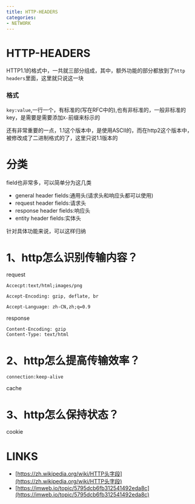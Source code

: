 ```yaml
---
title: HTTP-HEADERS
categories:
- NETWORK
---
```


# HTTP-HEADERS

HTTP1.1的格式中，一共就三部分组成，其中，额外功能的部分都放到了`http headers`里面，这里就只说这一块


### 格式

`key:value`,一行一个，有标准的(写在RFC中的),也有非标准的，一般非标准的key，是需要是需要添加`X-`前缀来标示的

还有非常重要的一点，1.1这个版本中，是使用ASCII的，而在http2这个版本中，被修改成了二进制格式的了，这里只说1.1版本的


# 分类

field也非常多，可以简单分为这几类

- general header fields:通用头(请求头和响应头都可以使用)
- request header fields:请求头
- response header fields:响应头
- entity header fields:实体头



针对具体功能来说，可以这样归纳

# 1、http怎么识别传输内容？

request
```
Accecpt:text/html;images/png

Accept-Encoding: gzip, deflate, br

Accept-Language: zh-CN,zh;q=0.9
```
response
```
Content-Encoding: gzip
Content-Type: text/html
```


# 2、http怎么提高传输效率？


```
connection:keep-alive
```

cache

# 3、http怎么保持状态？

cookie







# LINKS
- [https://zh.wikipedia.org/wiki/HTTP头字段](https://zh.wikipedia.org/wiki/HTTP头字段)
- [https://imweb.io/topic/5795dcb6fb312541492eda8c](https://imweb.io/topic/5795dcb6fb312541492eda8c)